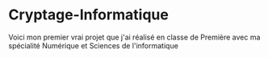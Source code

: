 # Cryptage-Informatique
Voici mon premier vrai projet que j'ai réalisé en classe de Première avec ma spécialité Numérique et Sciences de l'informatique
